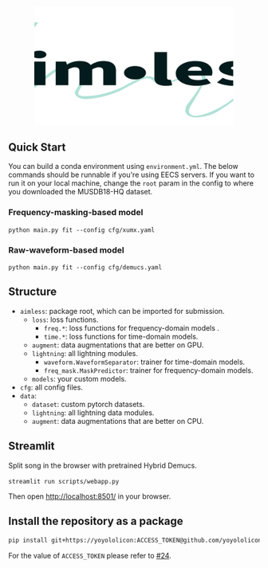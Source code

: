 <div align="center">

<img width="400px" src="docs/aimless-logo-crop.svg">

</div>

## Quick Start

You can build a conda environment using `environment.yml`.
The below commands should be runnable if you're using EECS servers.
If you want to run it on your local machine, change the `root` param in the config to where you downloaded the MUSDB18-HQ dataset.

### Frequency-masking-based model


```commandline
python main.py fit --config cfg/xumx.yaml
```

### Raw-waveform-based model


```commandline
python main.py fit --config cfg/demucs.yaml
```

## Structure

* `aimless`: package root, which can be imported for submission.
  * `loss`: loss functions.
    * `freq.*`: loss functions for frequency-domain models .
    * `time.*`: loss functions for time-domain models.
  * `augment`: data augmentations that are better on GPU.
  * `lightning`: all lightning modules.
    * `waveform.WaveformSeparator`: trainer for time-domain models.
    * `freq_mask.MaskPredictor`: trainer for frequency-domain models.
  * `models`: your custom models.
* `cfg`: all config files.
* `data`: 
  * `dataset`: custom pytorch datasets.
  * `lightning`: all lightning data modules.
  * `augment`: data augmentations that are better on CPU.

## Streamlit

Split song in the browser with pretrained Hybrid Demucs. 

``` streamlit run scripts/webapp.py ```

Then open [http://localhost:8501/](http://localhost:8501/) in your browser. 


## Install the repository as a package

```sh
pip install git+https://yoyololicon:ACCESS_TOKEN@github.com/yoyololicon/mdx23-aim-playground
```
For the value of `ACCESS_TOKEN` please refer to [#24](https://github.com/yoyololicon/mdx23-aim-playground/issues/24#issuecomment-1420952853).
